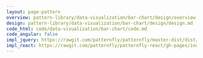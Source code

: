 ```yaml
---
layout: page-pattern
overview: pattern-library/data-visualization/bar-chart/design/overview.md
design: pattern-library/data-visualization/bar-chart/design/design.md
code_html: code/data-visualization/bar-chart/code.md
code_angular: false
impl_jquery: https://rawgit.com/patternfly/patternfly/master-dist/dist/tests/bar-charts.html
impl_react: https://rawgit.com/patternfly/patternfly-react/gh-pages/index.html?selectedKind=Chart&selectedStory=Bar%20Charts
---
```


